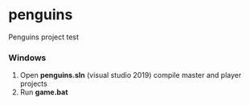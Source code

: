 # penguins
Penguins project test 


### Windows

1. Open **penguins.sln** (visual studio 2019) compile master and player projects
2. Run **game.bat**



